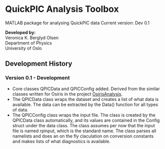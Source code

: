 # QuickPIC Analysis Toolbox
MATLAB package for analysing QuickPIC data
Current version: Dev 0.1

**Developed by:**<br>
Veronica K. Berglyd Olsen<br>
Department of Physics<br>
University of Oslo

## Development History

### Version 0.1 - Development

* Core classes QPICData and QPICConfig added. Derived from the similar classes written for Osiris in the project [OsirisAnalysis](https://github.com/Jadzia626/OsirisAnalysis).
* The QPICData class wraps the dataset and creates a list of what data is available. The data can be extracted by the Data() function for all types of data.
* The QPICConfig class wraps the input file. The class is created by the QPICData class automatically, and its values are contained in the Config struct under the data class. The class assumes per now that the input file is named rpinput, which is the standard name. The class parses all namelists and does an on the fly claculation on conversion constants and makes lists of what diagnostics is available.
